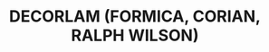 ---
title: "DECORLAM (FORMICA, CORIAN, RALPH WILSON)"
url: /ciudad-de-mexico/decorlam-formica-corian-ralph-wilson/
shop: Allgemein
---